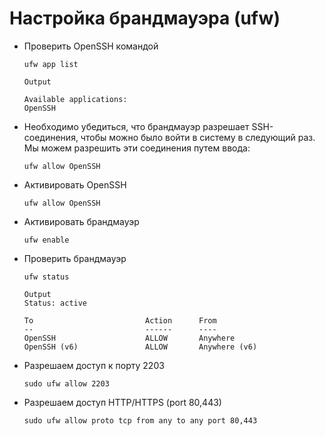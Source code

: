 # Настройка брандмауэра (ufw)

+ Проверить OpenSSH командой

    `ufw app list`
    
    ```
    Output
    
    Available applications:
    OpenSSH
    ```

+ Необходимо убедиться, что брандмауэр разрешает SSH-соединения, чтобы можно было войти в систему в следующий раз. Мы можем разрешить эти соединения путем ввода:
    
    `ufw allow OpenSSH`

+ Активировать OpenSSH

    `ufw allow OpenSSH`
    
+ Активировать брандмауэр 

    `ufw enable`
    
+ Проверить брандмауэр

    `ufw status`

    ```
    Output
    Status: active
    
    To                         Action      From
    --                         ------      ----
    OpenSSH                    ALLOW       Anywhere
    OpenSSH (v6)               ALLOW       Anywhere (v6)
    ```

+ Разрешаем доступ к порту 2203

    `sudo ufw allow 2203`

+ Разрешаем доступ HTTP/HTTPS (port 80,443)

    `sudo ufw allow proto tcp from any to any port 80,443`